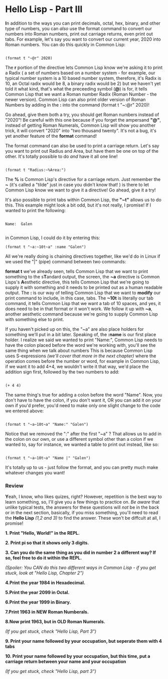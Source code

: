# Hello Lisp - Part III


**I**n addition to the ways you can print decimals, octal, hex, binary, and other type of numbers, you can *also* use the format command to 
convert our numbers into Roman numbers, print out carriage returns, even print out tabs. For example, let's say you want to convert our current year,
2020 into Roman numbers. You can do this quickly in Common Lisp:

```

(format t "~@r" 2020)

```

The **r** portion of the directive lets Common Lisp know we're asking it to print a Radix ( a set of numbers based on a number system - for example, our typical number
system is a 10 based number system, therefore, it's Radix is 10, an Octal radix would be 8, a binary radix would be 2) but we haven't yet told it what kind, that's what the 
preceeding symbol (**@**) is for, it tells Common Lisp that we want a Roman number Radix (Roman Number - the newer version). Common Lisp can 
also print older version of Roman Numbers by adding in the **:** into the command (format t "~:@r" 2020)!

Go ahead, give them both a try, you should get Roman numbers instead of "2020"! Be careful with this one because if you forget the ampersand **"@"**, instead
of getting Roman Numerals, Common Lisp will show you another trick, it will convert "2020" into "two thousand twenty". It's not a bug, it's yet another feature of the
**format** command!

The format command can also be used to print a carriage return. Let's say you want to print out Radius and Area, but have them be one on top of the other.
It's totally possible to do *and* have it all one line!

```

(format t "Radius:~%Area:")

```
The **%** is Common Lisp's directive for a carriage return. Just remember the **~** (it's called a "tilde" just in case you didn't know that! ) is there to let Common Lisp
know we want to give it a directive! Go ahead, give it a try!


It's also possible to print tabs within Common Lisp, the **"~t"** allows us to do this. This example might look a bit odd, but it's not really, I promise!
If I wanted to print the following:  

```

Name:  Galen


```

in Common Lisp, I could do it by entering this:

```
(format t "~a:~10t~a" :name "Galen")  

```

All we're really doing is chaining directives together, like we'd do in Linux if we used the "|" (pipe) command between two commands:

**format t** we've already seen, tells Common Lisp that we want to print something to the s**T**andard output, the screen, the **~a** directive is Common Lisps's 
**A**esthetic directive, this tells Common Lisp that we're going to supply it with something and it needs to be printed out as a human readable output.  The **:**
is our way of telling Common Lisp that we want to **modify** our print command to include, in this case, tabs. The **~10t** is literally our tab command, it tells
Common Lisp that we want a tab of 10 spaces, and yes, it does need to be in that format or it won't work. We follow it up with **~a**, another aesthetic command because we're
going to supply Common Lisp with something else to print. 

If you haven't picked up on this, the "~a" are also place holders for something we'll put in a bit later.  Speaking of, the **:name** is our first place holder. I realize
we said we wanted to print "Name:", Common Lisp needs to have the colon placed before the word we're working with, you'll see the same thing when we talk about numbers 
This is because Common Lisp uses S-expressions *(we'll cover that more in the next chapter)* where the operation comes before the number or word, for example in Common 
Lisp, if we want it to add 4+4, we wouldn't write it that way, we'd place the addition sign first, followed by the two numbers to add:

```

(+ 4 4)

```

The same thing's true for adding a colon before the word "Name".  Now, you don't have to have the colon, if you don't want it, OR you can add it on your own if you'd 
prefer, you'd need to make only one slight change to the code we entered above:


```

(format t "~a~10t~a" "Name:" "Galen")  

```

Notice that we removed the ":" after the first "~a" ?  That allows us to add in the colon on our own, or use a different symbol other than a colon if we wanted to, 
say for instance, we wanted a table to print out instead, like so:

```

(format t "~a~10t~a" "Name |" "Galen")

```
It's totally up to us - just follow the format, and you can pretty much make whatever changes you want!

### Review

**Y**eah, I know, who likes quizes, right? However, repetition is the best way to learn something, so, I'll give you a few things to practice on.
*Be aware* that unlike typical tests, the answers for these questions will *not* be in the back or in the next section, basically, if you miss something, you'll need
to read the **Hello Lisp** *(1,2 and 3)* to find the answer.   These won't be diffcult at all, I promise!


**1.  Print "Hello, World!" in the REPL.**

**2. Print pi so that it shows only 3 digits.**

**3. Can you do the same thing as you did in number 2 a different way? If so, feel free to do it within the REPL.**

*(Spoiler: You CAN do this two different ways in Common Lisp - if you get stuck, look at "Hello Lisp, Chapter 2")*
     
**4.Print the year 1984 in Hexadecimal.**

**5.Print the year 2099 in Octal.**

**6.Print the year 1999 in Binary.**

**7.Print 1963 in NEW Roman Numberals.**

**8.Now print 1963, but in OLD Roman Numerals.**

*(If you get stuck, check "Hello Lisp, Part 3")*

**9. Print your name followed by your occupation, but seperate them with 4 tabs**

**10. Print your name followed by your occupation, but this time, put a carriage return between your name and your occupation**

*(If you get stuck, check "Hello Lisp, part 3")*
      
      
